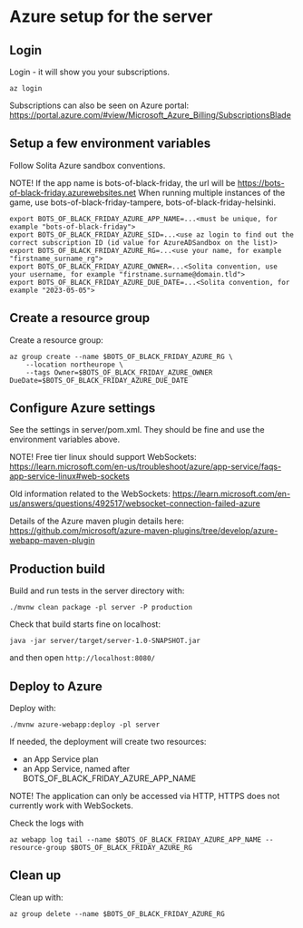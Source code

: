 # Azure setup for the server

## Login

Login - it will show you your subscriptions.

```
az login
```

Subscriptions can also be seen on Azure portal: https://portal.azure.com/#view/Microsoft_Azure_Billing/SubscriptionsBlade

## Setup a few environment variables

Follow Solita Azure sandbox conventions.

NOTE! If the app name is bots-of-black-friday, the url will be https://bots-of-black-friday.azurewebsites.net
      When running multiple instances of the game, use bots-of-black-friday-tampere, bots-of-black-friday-helsinki.

```
export BOTS_OF_BLACK_FRIDAY_AZURE_APP_NAME=...<must be unique, for example "bots-of-black-friday">
export BOTS_OF_BLACK_FRIDAY_AZURE_SID=...<use az login to find out the correct subscription ID (id value for AzureADSandbox on the list)>
export BOTS_OF_BLACK_FRIDAY_AZURE_RG=...<use your name, for example "firstname_surname_rg">
export BOTS_OF_BLACK_FRIDAY_AZURE_OWNER=...<Solita convention, use your username, for example "firstname.surname@domain.tld">
export BOTS_OF_BLACK_FRIDAY_AZURE_DUE_DATE=...<Solita convention, for example "2023-05-05">
```

## Create a resource group

Create a resource group:

```
az group create --name $BOTS_OF_BLACK_FRIDAY_AZURE_RG \
    --location northeurope \
    --tags Owner=$BOTS_OF_BLACK_FRIDAY_AZURE_OWNER DueDate=$BOTS_OF_BLACK_FRIDAY_AZURE_DUE_DATE
```

## Configure Azure settings

See the settings in server/pom.xml. They should be fine and use the environment variables above. 

NOTE! Free tier linux should support WebSockets: https://learn.microsoft.com/en-us/troubleshoot/azure/app-service/faqs-app-service-linux#web-sockets

Old information related to the WebSockets: https://learn.microsoft.com/en-us/answers/questions/492517/websocket-connection-failed-azure

Details of the Azure maven plugin details here: https://github.com/microsoft/azure-maven-plugins/tree/develop/azure-webapp-maven-plugin

## Production build

Build and run tests in the server directory with:

```./mvnw clean package -pl server -P production```

Check that build starts fine on localhost:

```
java -jar server/target/server-1.0-SNAPSHOT.jar
```

and then open `http://localhost:8080/`

## Deploy to Azure

Deploy with:

```./mvnw azure-webapp:deploy -pl server```

If needed, the deployment will create two resources:

- an App Service plan 
- an App Service, named after BOTS_OF_BLACK_FRIDAY_AZURE_APP_NAME

NOTE! The application can only be accessed via HTTP, HTTPS does not currently work with WebSockets.

Check the logs with

```
az webapp log tail --name $BOTS_OF_BLACK_FRIDAY_AZURE_APP_NAME --resource-group $BOTS_OF_BLACK_FRIDAY_AZURE_RG
```

## Clean up

Clean up with:

```az group delete --name $BOTS_OF_BLACK_FRIDAY_AZURE_RG```
